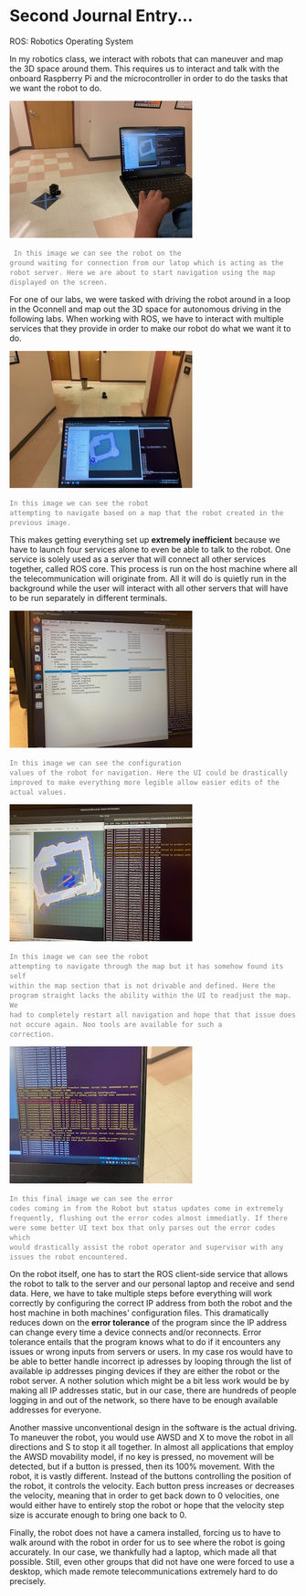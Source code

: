 # Second Journal Entry...

ROS: Robotics Operating System

In my robotics class, we interact with robots that can maneuver and map the 3D space around them. This requires us to interact and talk with the onboard Raspberry Pi and the microcontroller in order to do the tasks that we want the robot to do. 

![Robot](https://github.com/UsabilityEngineering/ux-portfolio-Clemensstrigl/blob/master/assets/IMG_5656.jpg?raw=true) 

<code style="color:gray;"> In this image we can see the robot on the ground waiting for connection from our latop which is acting as the robot server. Here we are about to start navigation using the map displayed on the screen.</code>



For one of our labs, we were tasked with driving the robot around in a loop in the Oconnell and map out the 3D space for autonomous driving in the following labs. When working with ROS, we have to interact with multiple services that they provide in order to make our robot do what we want it to do.


![Software and robot](https://github.com/UsabilityEngineering/ux-portfolio-Clemensstrigl/blob/master/assets/IMG_5658.jpg?raw=true)

<code style="color:gray;">In this image we can see the robot attempting to navigate based on a map that the robot created in the previous image.</code>

This makes getting everything set up **extremely inefficient** because we have to launch four services alone to even be able to talk to the robot. One service is solely used as a server that will connect all other services together, called ROS core. This process is run on the host machine where all the telecommunication will originate from. All it will do is quietly run in the background while the user will interact with all other servers that will have to be run separately in different terminals.

![Config Terminal](https://github.com/UsabilityEngineering/ux-portfolio-Clemensstrigl/blob/master/assets/IMG_5670.jpg?raw=true)

<code style="color:gray;">In this image we can see the configuration values of the robot for navigation. Here the UI could be drastically improved to make everything more legible allow easier edits of the actual values.</code>

![Multiple terminals](https://github.com/UsabilityEngineering/ux-portfolio-Clemensstrigl/blob/master/assets/IMG_5667.jpg?raw=true)

<code style="color:gray;">In this image we can see the robot attempting to navigate through the map but it has somehow found its self within the map section that is not drivable and defined. Here the program straight lacks the ability within the UI to readjust the map. We had to completely restart all navigation and hope that that issue does not occure again. Noo tools are available for such a correction.</code>

![Launch Terminal](https://github.com/UsabilityEngineering/ux-portfolio-Clemensstrigl/blob/master/assets/IMG_5673.jpg?raw=true)

<code style="color:gray;">In this final image we can see the error codes coming in from the Robot but status updates come in extremely frequently, flushing out the error codes almost immediatly. If there were some better UI text box that only parses out the error codes which would drastically assist the robot operator and supervisor with any issues the robot encountered.</code>

On the robot itself, one has to start the ROS client-side service that allows the robot to talk to the server and our personal laptop and receive and send data. Here, we have to take multiple steps before everything will work correctly by configuring the correct IP address from both the robot and the host machine in both machines' configuration files. This dramatically reduces down on the **error tolerance** of the program since the IP address can change every time a device connects and/or reconnects. Error tolerance entails that the program knows what to do if it encounters any issues or wrong inputs from servers or users. In my case ros would have to be able to better handle incorrect ip adresses by looping through the list of available ip addresses pinging devices if they are either the robot or the robot server. A nother solution which might be a bit less work would be by making all IP addresses static, but in our case, there are hundreds of people logging in and out of the network, so there have to be enough available addresses for everyone. 

Another massive unconventional design in the software is the actual driving. To maneuver the robot, you would use AWSD and X to move the robot in all directions and S to stop it all together. In almost all applications that employ the AWSD movability model, if no key is pressed, no movement will be detected, but if a button is pressed, then its 100% movement. With the robot, it is vastly different. Instead of the buttons controlling the position of the robot, it controls the velocity. Each button press increases or decreases the velocity, meaning that in order to get back down to 0 velocities, one would either have to entirely stop the robot or hope that the velocity step size is accurate enough to bring one back to 0. 

Finally, the robot does not have a camera installed, forcing us to have to walk around with the robot in order for us to see where the robot is going accurately. In our case, we thankfully had a laptop, which made all that possible. Still, even other groups that did not have one were forced to use a desktop, which made remote telecommunications extremely hard to do precisely. 

